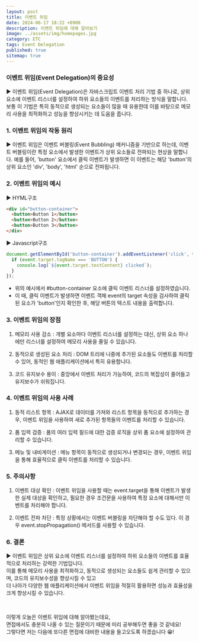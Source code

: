 ```yaml
---
layout: post
title: 이벤트 위임
date: 2024-06-17 18:22 +0900
description: 이벤트 위임에 대해 알아보기
image: ../assets/img/homepages.jpg
category: ETC
tags: Event Delegation
published: true
sitemap: true
---
```


### 이벤트 위임(Event Delegation)의 중요성

▶ 이벤트 위임(Event Delegation)은 자바스크립트 이벤트 처리 기법 중 하나로, 상위 요소에 이벤트 리스너를 설정하여 하위 요소들의 이벤트를 처리하는 방식을 말합니다.
보통 이 기법은 특히 동적으로 생성되는 요소들이 많을 때 유용한데 이를 바탕으로 메모리 사용을 최적화하고 성능을 향상시키는 데 도움을 줍니다.

### 1. 이벤트 위임의 작동 원리

▶ 이벤트 위임은 이벤트 버블링(Event Bubbling) 메커니즘을 기반으로 하는데, 이벤트 버블링이란 특정 요소에서 발생한 이벤트가 상위 요소들로 전파되는 현상을 말합니다.
예를 들어, 'button' 요소에서 클릭 이벤트가 발생하면 이 이벤트는 해당 'button'의 상위 요소인 'div', 'body', 'html' 순으로 전파됩니다.

### 2. 이벤트 위임의 예시

▶ HYML구조

````html
<div id="button-container">
  <button>Button 1</button>
  <button>Button 2</button>
  <button>Button 3</button>
</div>
````

▶ Javascript구조

````javascript
document.getElementById('button-container').addEventListener('click', function(event) {
  if (event.target.tagName === 'BUTTON') {
    console.log(`${event.target.textContent} clicked`);
  }
});
````

- 위의 예시에서 #button-container 요소에 클릭 이벤트 리스너를 설정하였습니다.
- 이 때, 클릭 이벤트가 발생하면 이벤트 객체 event의 target 속성을 검사하여 클릭된 요소가 'button'인지 확인한 후, 해당 버튼의 텍스트 내용을 출력합니다.

### 3. 이벤트 위임의 장점

1. 메모리 사용 감소
: 개별 요소마다 이벤트 리스너를 설정하는 대신, 상위 요소 하나에만 리스너를 설정하여 메모리 사용을 줄일 수 있습니다.

2. 동적으로 생성된 요소 처리
: DOM 트리에 나중에 추가된 요소들도 이벤트를 처리할 수 있어, 동적인 웹 애플리케이션에서 특히 유용합니다.

3. 코드 유지보수 용이
: 중앙에서 이벤트 처리가 가능하여, 코드의 복잡성이 줄어들고 유지보수가 쉬워집니다.

### 4. 이벤트 위임의 사용 사례

1. 동적 리스트 항목
: AJAX로 데이터를 가져와 리스트 항목을 동적으로 추가하는 경우, 이벤트 위임을 사용하여 새로 추가된 항목들의 이벤트를 처리할 수 있습니다.

2. 폼 입력 검증
: 폼의 여러 입력 필드에 대한 검증 로직을 상위 폼 요소에 설정하여 관리할 수 있습니다.

3. 메뉴 및 내비게이션
: 메뉴 항목이 동적으로 생성되거나 변경되는 경우, 이벤트 위임을 통해 효율적으로 클릭 이벤트를 처리할 수 있습니다.

### 5. 주의사항

1. 이벤트 대상 확인
: 이벤트 위임을 사용할 때는 event.target을 통해 이벤트가 발생한 실제 대상을 확인하고, 필요한 경우 조건문을 사용하여 특정 요소에 대해서만 이벤트를 처리해야 합니다.

2. 이벤트 전파 차단
: 특정 상황에서는 이벤트 버블링을 차단해야 할 수도 있다. 이 경우 event.stopPropagation() 메서드를 사용할 수 있습니다.

### 6. 결론

▶ 이벤트 위임은 상위 요소에 이벤트 리스너를 설정하여 하위 요소들의 이벤트를 효율적으로 처리하는 강력한 기법입니다.<br>
이를 통해 메모리 사용을 최적화하고, 동적으로 생성되는 요소들도 쉽게 관리할 수 있으며, 코드의 유지보수성을 향상시킬 수 있고<br>
더 나아가 다양한 웹 애플리케이션에서 이벤트 위임을 적절히 활용하면 성능과 효율성을 크게 향상시킬 수 있습니다.

<br>

이렇게 오늘은 이벤트 위임에 대해 알아봤는데요,<br>
면접에서도 충분히 나올 수 있는 질문이기 때문에 미리 공부해두면 좋을 것 같네요!<br>
그렇다면 저는 다음에 또다른 면접에 대비한 내용을 들고오도록 하겠습니다 😁!